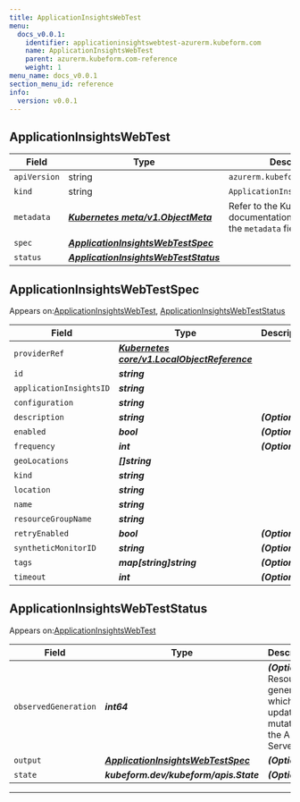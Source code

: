 ```yaml
---
title: ApplicationInsightsWebTest
menu:
  docs_v0.0.1:
    identifier: applicationinsightswebtest-azurerm.kubeform.com
    name: ApplicationInsightsWebTest
    parent: azurerm.kubeform.com-reference
    weight: 1
menu_name: docs_v0.0.1
section_menu_id: reference
info:
  version: v0.0.1
---
```


## ApplicationInsightsWebTest
| Field | Type | Description |
| ------ | ----- | ----------- |
| `apiVersion` | string | `azurerm.kubeform.com/v1alpha1` |
|    `kind` | string | `ApplicationInsightsWebTest` |
| `metadata` | ***[Kubernetes meta/v1.ObjectMeta](https://kubernetes.io/docs/reference/generated/kubernetes-api/v1.13/#objectmeta-v1-meta)***|Refer to the Kubernetes API documentation for the fields of the `metadata` field.|
| `spec` | ***[ApplicationInsightsWebTestSpec](#applicationinsightswebtestspec)***||
| `status` | ***[ApplicationInsightsWebTestStatus](#applicationinsightswebteststatus)***||
## ApplicationInsightsWebTestSpec

Appears on:[ApplicationInsightsWebTest](#applicationinsightswebtest), [ApplicationInsightsWebTestStatus](#applicationinsightswebteststatus)

| Field | Type | Description |
| ------ | ----- | ----------- |
| `providerRef` | ***[Kubernetes core/v1.LocalObjectReference](https://kubernetes.io/docs/reference/generated/kubernetes-api/v1.13/#localobjectreference-v1-core)***||
| `id` | ***string***||
| `applicationInsightsID` | ***string***||
| `configuration` | ***string***||
| `description` | ***string***| ***(Optional)*** |
| `enabled` | ***bool***| ***(Optional)*** |
| `frequency` | ***int***| ***(Optional)*** |
| `geoLocations` | ***[]string***||
| `kind` | ***string***||
| `location` | ***string***||
| `name` | ***string***||
| `resourceGroupName` | ***string***||
| `retryEnabled` | ***bool***| ***(Optional)*** |
| `syntheticMonitorID` | ***string***| ***(Optional)*** |
| `tags` | ***map[string]string***| ***(Optional)*** |
| `timeout` | ***int***| ***(Optional)*** |
## ApplicationInsightsWebTestStatus

Appears on:[ApplicationInsightsWebTest](#applicationinsightswebtest)

| Field | Type | Description |
| ------ | ----- | ----------- |
| `observedGeneration` | ***int64***| ***(Optional)*** Resource generation, which is updated on mutation by the API Server.|
| `output` | ***[ApplicationInsightsWebTestSpec](#applicationinsightswebtestspec)***| ***(Optional)*** |
| `state` | ***kubeform.dev/kubeform/apis.State***| ***(Optional)*** |
---
